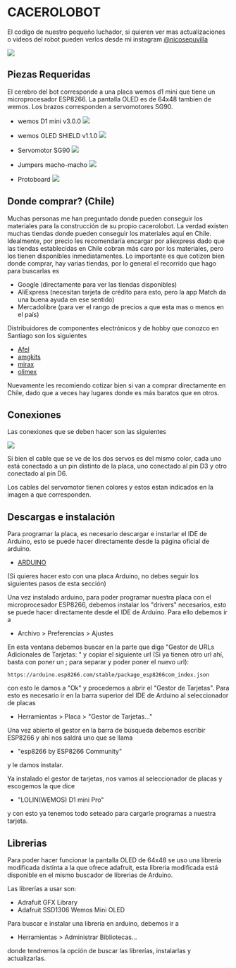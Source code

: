 # CACEROLOBOT
El codigo de nuestro pequeño luchador, si quieren ver mas actualizaciones o videos del robot pueden verlos desde mi instagram [@nicosepuvilla](https://www.instagram.com/nicosepuvilla)

![](https://media.giphy.com/media/QWvamj343WErKEmCqz/giphy.gif)

## Piezas Requeridas
El cerebro del bot corresponde a una placa wemos d1 mini que tiene un microprocesador ESP8266. La pantalla OLED es de 64x48 tambien de wemos. Los brazos corresponden a servomotores SG90.

- wemos D1 mini v3.0.0
![](https://wiki.wemos.cc/_media/products:d1:d1_mini_v3.0.0_1_16x9.jpg)

- wemos OLED SHIELD v1.1.0
![](https://wiki.wemos.cc/_media/products:d1_mini_shields:oled_v1.1.0_1.jpg)

- Servomotor SG90
![](https://robu.in/wp-content/uploads/2017/09/IMG_0521.jpg)

- Jumpers macho-macho
![](https://www.electrio.es/WebRoot/StoreES3/Shops/80295836/5725/DB96/856C/5C75/2BBB/C0A8/2AB9/8875/Cables_Dupont_macho_macho_00con_marca_ml.JPG)

- Protoboard
![](https://www.geekfactory.mx/wp-content/uploads/2014/04/prototipos_1.jpg)

## Donde comprar? (Chile)
Muchas personas me han preguntado donde pueden conseguir los materiales para la construcción de su propio cacerolobot. La verdad existen muchas tiendas donde pueden conseguir los materiales aquí en Chile. Idealmente, por precio les recomendaría encargar por aliexpress dado que las tiendas establecidas en Chile cobran más caro por los materiales, pero los tienen disponibles inmediatamentes.
Lo importante es que cotizen bien donde comprar, hay varias tiendas, por lo general el recorrido que hago para buscarlas es

- Google (directamente para ver las tiendas disponibles)
- AliExpress (necesitan tarjeta de crédito para esto, pero la app Match da una buena ayuda en ese sentido)
- Mercadolibre (para ver el rango de precios a que esta mas o menos en el país)

Distribuidores de componentes electrónicos y de hobby que conozco en Santiago son los siguientes
- [Afel](https://afel.cl/)
- [amgkits](https://amgkits.com/)
- [mirax](https://mirax.cl/)
- [olimex](http://olimex.cl/)

Nuevamente les recomiendo cotizar bien si van a comprar directamente en Chile, dado que a veces hay lugares donde es más baratos que en otros.


## Conexiones

Las conexiones que se deben hacer son las siguientes

![](https://i.ibb.co/GW3tRz3/conexiones.jpg)

Si bien el cable que se ve de los dos servos es del mismo color, cada uno está conectado a un pin distinto de la placa, uno conectado al pin D3 y otro conectado al pin D6.

Los cables del servomotor tienen colores y estos estan indicados en la imagen a que corresponden.


## Descargas e instalación

Para programar la placa, es necesario descargar e instarlar el IDE de Arduino, esto se puede hacer directamente desde la página oficial de arduino.

- [ARDUINO](https://www.arduino.cc/en/Main/Software)

(Si quieres hacer esto con una placa Arduino, no debes seguir los siguientes pasos de esta sección)

Una vez instalado arduino, para poder programar nuestra placa con el microprocesador ESP8266, debemos instalar los "drivers" necesarios, esto se puede hacer directamente desde el IDE de Arduino. Para ello debemos ir a

- Archivo > Preferencias > Ajustes

En esta ventana debemos buscar en la parte que diga "Gestor de URLs Adicionales de Tarjetas: " y copiar el siguiente url (Si ya tienen otro url ahí, basta con poner un ; para separar y poder poner el nuevo url):

````
https://arduino.esp8266.com/stable/package_esp8266com_index.json
````

con esto le damos a "Ok" y procedemos a abrir el "Gestor de Tarjetas". Para esto es necesario ir en la barra superior del IDE de Arduino al seleccionador de placas

- Herramientas > Placa > "Gestor de Tarjetas..."

Una vez abierto el gestor en la barra de búsqueda debemos escribir ESP8266 y ahí nos saldrá uno que se llama 

- "esp8266 by ESP8266 Community" 

y le damos instalar.

Ya instalado el gestor de tarjetas, nos vamos al seleccionador de placas y escogemos la que dice

- "LOLIN(WEMOS) D1 mini Pro"

y con esto ya tenemos todo seteado para cargarle programas a nuestra tarjeta.

## Librerias
Para poder hacer funcionar la pantalla OLED de 64x48 se uso una librería modificada distinta a la que ofrece adafruit, esta libreria modificada está disponible en el mismo buscador de librerias de Arduino.

Las librerías a usar son:

- Adrafuit GFX Library
- Adafruit SSD1306 Wemos Mini OLED

Para buscar e instalar una librería en arduino, debemos ir a 

- Herramientas > Administrar Bibliotecas...

donde tendremos la opción de buscar las librerías, instalarlas y actualizarlas.
